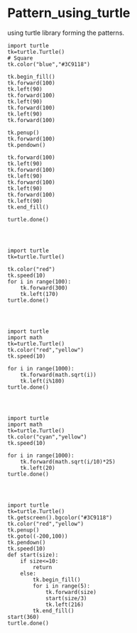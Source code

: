 # Pattern_using_turtle
using turtle library forming the patterns.


    import turtle
    tk=turtle.Turtle()
    # Square
    tk.color("blue","#3C9118")
    
    tk.begin_fill()
    tk.forward(100)
    tk.left(90)
    tk.forward(100)
    tk.left(90)
    tk.forward(100)
    tk.left(90)
    tk.forward(100)
    
    tk.penup()
    tk.forward(100)
    tk.pendown()
    
    tk.forward(100)
    tk.left(90)
    tk.forward(100)
    tk.left(90)
    tk.forward(100)
    tk.left(90)
    tk.forward(100)
    tk.left(90)
    tk.end_fill()
    
    turtle.done()
    
    
    
    
    import turtle
    tk=turtle.Turtle()
    
    tk.color("red")
    tk.speed(10)
    for i in range(100):
        tk.forward(300)
        tk.left(170)
    turtle.done()
    
    
    
    
    import turtle
    import math
    tk=turtle.Turtle()
    tk.color("red","yellow")
    tk.speed(10)
    
    for i in range(1000):
        tk.forward(math.sqrt(i))
        tk.left(i%180)
    turtle.done()
    
    
    
    
    import turtle
    import math
    tk=turtle.Turtle()
    tk.color("cyan","yellow")
    tk.speed(10)
    
    for i in range(1000):
        tk.forward(math.sqrt(i/10)*25)
        tk.left(20)
    turtle.done()
    
    
    
    
    import turtle
    tk=turtle.Turtle()
    tk.getscreen().bgcolor("#3C9118")
    tk.color("red","yellow")
    tk.penup()
    tk.goto((-200,100))
    tk.pendown()
    tk.speed(10)
    def start(size):
        if size<=10:
            return
        else:
            tk.begin_fill()
            for i in range(5):
                tk.forward(size)
                start(size/3)
                tk.left(216)
            tk.end_fill()
    start(360)
    turtle.done()
